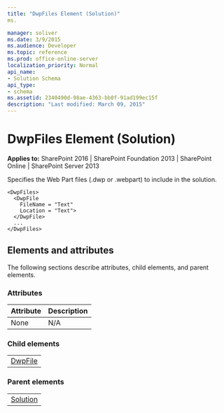 ```yaml
---
title: "DwpFiles Element (Solution)"
ms.

manager: soliver
ms.date: 3/9/2015
ms.audience: Developer
ms.topic: reference
ms.prod: office-online-server
localization_priority: Normal
api_name:
- Solution Schema
api_type:
- schema
ms.assetid: 2340490d-98ae-4363-bb0f-91ad199ec15f
description: "Last modified: March 09, 2015"
---
```


# DwpFiles Element (Solution)

 
  
 **Applies to:** SharePoint 2016 | SharePoint Foundation 2013 | SharePoint Online | SharePoint Server 2013
  
Specifies the Web Part files (.dwp or .webpart) to include in the solution.
  
```
<DwpFiles>
  <DwpFile
    FileName = "Text" 
    Location = "Text">
  </DwpFile>
  ...
</DwpFiles>
```

## Elements and attributes

The following sections describe attributes, child elements, and parent elements.

### Attributes

|**Attribute**|**Description**|
|:-----|:-----|
|None  <br/> |N/A  <br/> |
   
### Child elements

||
|:-----|
|[DwpFile](dwpfile-element-solution.md)|
   
### Parent elements

||
|:-----|
|[Solution](solution-element-solution.md)|
   

